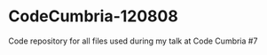 CodeCumbria-120808
==================

Code repository for all files used during my talk at Code Cumbria #7
